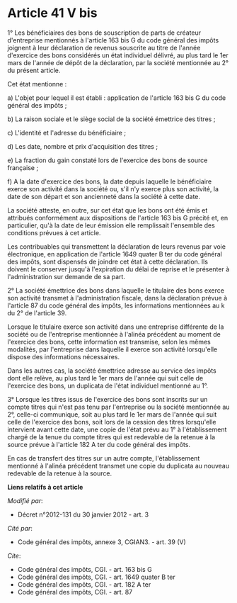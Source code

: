 # Article 41 V bis

1° Les bénéficiaires des bons de souscription de parts de créateur d'entreprise mentionnés à l'article 163 bis G du code
général des impôts joignent à leur déclaration de revenus souscrite au titre de l'année d'exercice des bons considérés un
état individuel délivré, au plus tard le 1er mars de l'année de dépôt de la déclaration, par la société mentionnée au 2° du
présent article. 

Cet état mentionne : 

a) L'objet pour lequel il est établi : application de l'article 163 bis G du code général des impôts ; 

b) La raison sociale et le siège social de la société émettrice des titres ; 

c) L'identité et l'adresse du bénéficiaire ; 

d) Les date, nombre et prix d'acquisition des titres ; 

e) La fraction du gain constaté lors de l'exercice des bons de source française ; 

f) A la date d'exercice des bons, la date depuis laquelle le bénéficiaire exerce son activité dans la société ou, s'il n'y
exerce plus son activité, la date de son départ et son ancienneté dans la société à cette date. 

La société atteste, en outre, sur cet état que les bons ont été émis et attribués conformément aux dispositions de l'article
163 bis G précité et, en particulier, qu'à la date de leur émission elle remplissait l'ensemble des conditions prévues à cet
article. 

Les contribuables qui transmettent la déclaration de leurs revenus par voie électronique, en application de l'article 1649
quater B ter du code général des impôts, sont dispensés de joindre cet état à cette déclaration. Ils doivent le conserver
jusqu'à l'expiration du délai de reprise et le présenter à l'administration sur demande de sa part. 

2° La société émettrice des bons dans laquelle le titulaire des bons exerce son activité transmet à l'administration fiscale,
dans la déclaration prévue à l'article 87 du code général des impôts, les informations mentionnées au k du 2° de l'article
39. 

Lorsque le titulaire exerce son activité dans une entreprise différente de la société ou de l'entreprise mentionnée à
l'alinéa précédent au moment de l'exercice des bons, cette information est transmise, selon les mêmes modalités, par
l'entreprise dans laquelle il exerce son activité lorsqu'elle dispose des informations nécessaires. 

Dans les autres cas, la société émettrice adresse au service des impôts dont elle relève, au plus tard le 1er mars de l'année
qui suit celle de l'exercice des bons, un duplicata de l'état individuel mentionné au 1°. 

3° Lorsque les titres issus de l'exercice des bons sont inscrits sur un compte titres qui n'est pas tenu par l'entreprise ou
la société mentionnée au 2°, celle-ci communique, soit au plus tard le 1er mars de l'année qui suit celle de l'exercice des
bons, soit lors de la cession des titres lorsqu'elle intervient avant cette date, une copie de l'état prévu au 1° à
l'établissement chargé de la tenue du compte titres qui est redevable de la retenue à la source prévue à l'article 182 A ter
du code général des impôts. 

En cas de transfert des titres sur un autre compte, l'établissement mentionné à l'alinéa précédent transmet une copie du
duplicata au nouveau redevable de la retenue à la source.

**Liens relatifs à cet article**

_Modifié par_:

  - Décret n°2012-131 du 30 janvier 2012 - art. 3

_Cité par_:

  - Code général des impôts, annexe 3, CGIAN3. - art. 39 (V)

_Cite_:

  - Code général des impôts, CGI. - art. 163 bis G
  - Code général des impôts, CGI. - art. 1649 quater B ter
  - Code général des impôts, CGI. - art. 182 A ter
  - Code général des impôts, CGI. - art. 87
